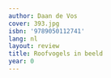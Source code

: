 ```yaml
---
author: Daan de Vos
cover: 393.jpg
isbn: '9789050112741'
lang: nl
layout: review
title: Roofvogels in beeld
year: 0
---
```


